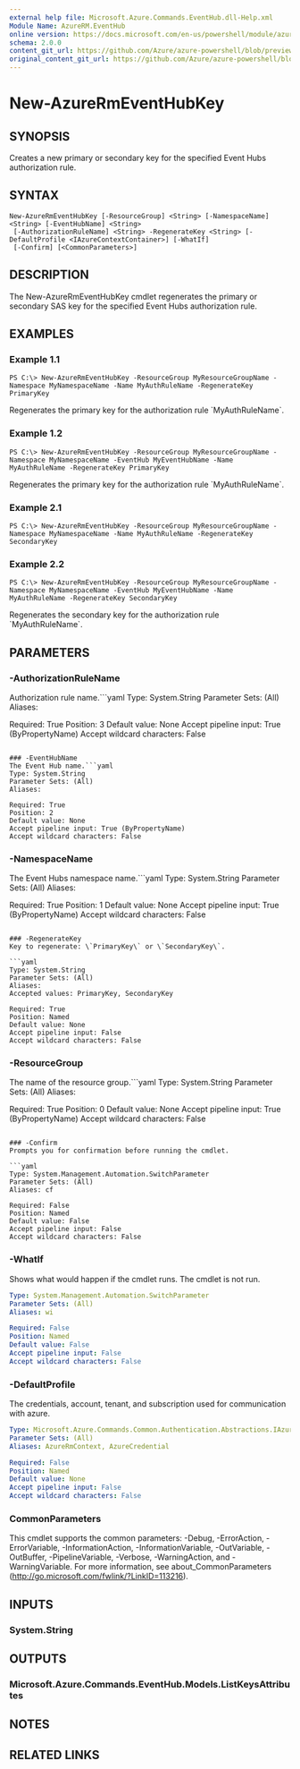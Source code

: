 ```yaml
---
external help file: Microsoft.Azure.Commands.EventHub.dll-Help.xml
Module Name: AzureRM.EventHub
online version: https://docs.microsoft.com/en-us/powershell/module/azurerm.eventhub/new-azurermeventhubkey
schema: 2.0.0
content_git_url: https://github.com/Azure/azure-powershell/blob/preview/src/ResourceManager/EventHub/Commands.EventHub/help/New-AzureRmEventHubKey.md
original_content_git_url: https://github.com/Azure/azure-powershell/blob/preview/src/ResourceManager/EventHub/Commands.EventHub/help/New-AzureRmEventHubKey.md
---
```


# New-AzureRmEventHubKey

## SYNOPSIS
Creates a new primary or secondary key for the specified Event Hubs authorization rule.

## SYNTAX

```
New-AzureRmEventHubKey [-ResourceGroup] <String> [-NamespaceName] <String> [-EventHubName] <String>
 [-AuthorizationRuleName] <String> -RegenerateKey <String> [-DefaultProfile <IAzureContextContainer>] [-WhatIf]
 [-Confirm] [<CommonParameters>]
```

## DESCRIPTION
The New-AzureRmEventHubKey cmdlet regenerates the primary or secondary SAS key for the specified Event Hubs authorization rule.

## EXAMPLES

### Example 1.1
```
PS C:\> New-AzureRmEventHubKey -ResourceGroup MyResourceGroupName -Namespace MyNamespaceName -Name MyAuthRuleName -RegenerateKey PrimaryKey
```

Regenerates the primary key for the authorization rule \`MyAuthRuleName\`.

### Example 1.2
```
PS C:\> New-AzureRmEventHubKey -ResourceGroup MyResourceGroupName -Namespace MyNamespaceName -EventHub MyEventHubName -Name MyAuthRuleName -RegenerateKey PrimaryKey
```

Regenerates the primary key for the authorization rule \`MyAuthRuleName\`.

### Example 2.1
```
PS C:\> New-AzureRmEventHubKey -ResourceGroup MyResourceGroupName -Namespace MyNamespaceName -Name MyAuthRuleName -RegenerateKey SecondaryKey
```

### Example 2.2
```
PS C:\> New-AzureRmEventHubKey -ResourceGroup MyResourceGroupName -Namespace MyNamespaceName -EventHub MyEventHubName -Name MyAuthRuleName -RegenerateKey SecondaryKey
```

Regenerates the secondary key for the authorization rule \`MyAuthRuleName\`.

## PARAMETERS

### -AuthorizationRuleName
Authorization rule name.```yaml
Type: System.String
Parameter Sets: (All)
Aliases:

Required: True
Position: 3
Default value: None
Accept pipeline input: True (ByPropertyName)
Accept wildcard characters: False
```

### -EventHubName
The Event Hub name.```yaml
Type: System.String
Parameter Sets: (All)
Aliases:

Required: True
Position: 2
Default value: None
Accept pipeline input: True (ByPropertyName)
Accept wildcard characters: False
```

### -NamespaceName
The Event Hubs namespace name.```yaml
Type: System.String
Parameter Sets: (All)
Aliases:

Required: True
Position: 1
Default value: None
Accept pipeline input: True (ByPropertyName)
Accept wildcard characters: False
```

### -RegenerateKey
Key to regenerate: \`PrimaryKey\` or \`SecondaryKey\`.

```yaml
Type: System.String
Parameter Sets: (All)
Aliases:
Accepted values: PrimaryKey, SecondaryKey

Required: True
Position: Named
Default value: None
Accept pipeline input: False
Accept wildcard characters: False
```

### -ResourceGroup
The name of the resource group.```yaml
Type: System.String
Parameter Sets: (All)
Aliases:

Required: True
Position: 0
Default value: None
Accept pipeline input: True (ByPropertyName)
Accept wildcard characters: False
```

### -Confirm
Prompts you for confirmation before running the cmdlet.

```yaml
Type: System.Management.Automation.SwitchParameter
Parameter Sets: (All)
Aliases: cf

Required: False
Position: Named
Default value: False
Accept pipeline input: False
Accept wildcard characters: False
```

### -WhatIf
Shows what would happen if the cmdlet runs.
The cmdlet is not run.

```yaml
Type: System.Management.Automation.SwitchParameter
Parameter Sets: (All)
Aliases: wi

Required: False
Position: Named
Default value: False
Accept pipeline input: False
Accept wildcard characters: False
```

### -DefaultProfile
The credentials, account, tenant, and subscription used for communication with azure.

```yaml
Type: Microsoft.Azure.Commands.Common.Authentication.Abstractions.IAzureContextContainer
Parameter Sets: (All)
Aliases: AzureRmContext, AzureCredential

Required: False
Position: Named
Default value: None
Accept pipeline input: False
Accept wildcard characters: False
```

### CommonParameters
This cmdlet supports the common parameters: -Debug, -ErrorAction, -ErrorVariable, -InformationAction, -InformationVariable, -OutVariable, -OutBuffer, -PipelineVariable, -Verbose, -WarningAction, and -WarningVariable. For more information, see about_CommonParameters (http://go.microsoft.com/fwlink/?LinkID=113216).

## INPUTS

### System.String

## OUTPUTS

### Microsoft.Azure.Commands.EventHub.Models.ListKeysAttributes

## NOTES

## RELATED LINKS
